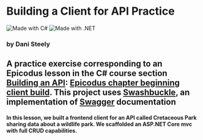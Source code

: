 # Building a Client for API Practice 
![Made with C#](	https://img.shields.io/badge/C%23-239120?style=for-the-badge&logo=c-sharp&logoColor=white) ![Made with .NET](https://img.shields.io/badge/.NET-5C2D91?style=for-the-badge&logo=.net&logoColor=white)
### by Dani Steely

## A practice exercise corresponding to an Epicodus lesson in the C# course section [Building an API](https://www.learnhowtoprogram.com/c-and-net-part-time/building-an-api): [Epicodus chapter beginning client build](https://www.learnhowtoprogram.com/c-and-net-part-time/building-an-api/configuring-application-urls-to-run-two-asp-net-core-applications). This project uses [Swashbuckle](https://learn.microsoft.com/en-us/aspnet/core/tutorials/getting-started-with-swashbuckle?view=aspnetcore-6.0&tabs=visual-studio-code), an implementation of [Swagger](https://swagger.io/tools/swaggerhub/) documentation

#### In this lesson, we built a frontend client for an API called Cretaceous Park sharing data about a wildlife park. We scaffolded an ASP.NET Core mvc with full CRUD capabilities.
